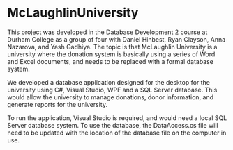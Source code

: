 # McLaughlinUniversity

This project was developed in the Database Development 2 course at Durham College as a group of four with Daniel Hinbest, Ryan Clayson, Anna Nazarova, and Yash Gadhiya.
The topic is that McLaughlin University is a university where the donation system is basically using a series of Word and Excel documents, and needs to be replaced
with a formal database system. 

We developed a database application designed for the desktop for the university using C#, Visual Studio, WPF and a SQL Server database. 
This would allow the university to manage donations, donor information, and generate reports for the university.

To run the application, Visual Studio is required, and would need a local SQL Server database system. To use the database, the DataAccess.cs file will need to be
updated with the location of the database file on the computer in use.
